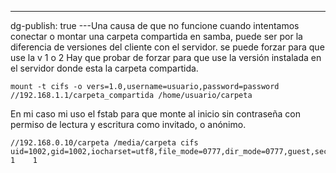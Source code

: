 ---
dg-publish: true
---Una causa de que no funcione cuando intentamos conectar o montar una carpeta compartida en samba, puede ser por la diferencia de versiones del cliente con el servidor. se puede forzar para que use la v 1 o 2
Hay que probar de forzar para que use la versión instalada en el servidor donde esta la carpeta compartida.
```
mount -t cifs -o vers=1.0,username=usuario,password=password //192.168.1.1/carpeta_compartida /home/usuario/carpeta
```
En mi caso mi uso el fstab para que monte al inicio sin contraseña con permiso de lectura y escritura como invitado, o anónimo.
```
//192.168.0.10/carpeta /media/carpeta cifs uid=1002,gid=1002,iocharset=utf8,file_mode=0777,dir_mode=0777,guest,sec=ntlm,vers=1.0  1    1
```
